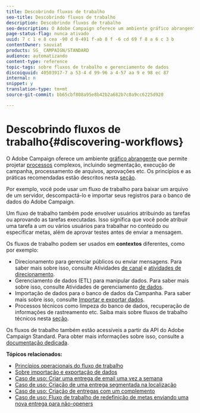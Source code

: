 ```yaml
---
title: Descobrindo fluxos de trabalho
seo-title: Descobrindo fluxos de trabalho
description: Descobrindo fluxos de trabalho
seo-description: O Adobe Campaign oferece um ambiente gráfico abrangente que permite projetar e automatizar processos.
page-status-flag: nunca ativado
uuid: 7 c 1 e 8 cea -90 d 0-491 f-ab 8 f -6 cd 69 f 8 a 6 c 3 b
contentOwner: sauviat
products: SG_ CAMPAIGN/STANDARD
audience: automatizando
content-type: reference
topic-tags: sobre fluxos de trabalho e gerenciamento de dados
discoiquuid: 40503917-7 a 53-4 d 99-96 a 4-57 aa 9 e 98 ec 87
internal: n
snippet: y
translation-type: tm+mt
source-git-commit: bb65cbf808a95e8b42b2a682b7c0a9cc6225d920

---
```



# Descobrindo fluxos de trabalho{#discovering-workflows}

O Adobe Campaign oferece um ambiente [gráfico abrangente](../../automating/using/workflow-interface.md) que permite projetar [processos](../../automating/using/workflow-operating-principles.md) complexos, incluindo segmentação, execução de campanha, processamento de arquivos, aprovações etc. Os princípios e as práticas recomendadas estão descritos nesta [seção](../../automating/using/building-a-workflow.md).

Por exemplo, você pode usar um fluxo de trabalho para baixar um arquivo de um servidor, descompactá-lo e importar seus registros para o banco de dados do Adobe Campaign.

Um fluxo de trabalho também pode envolver usuários atribuindo as tarefas ou aprovando as tarefas executadas. Isso significa que você pode atribuir uma tarefa a um ou vários usuários para trabalhar no conteúdo ou especificar metas, além de aprovar testes antes de enviar a mensagem.

Os fluxos de trabalho podem ser usados em **contextos** diferentes, como por exemplo:

* Direcionamento para gerenciar públicos ou enviar mensagens. Para saber mais sobre isso, consulte Atividades [de canal](../../automating/using/about-channel-activities.md) e [atividades de direcionamento](../../automating/using/about-targeting-activities.md).
* Gerenciamento de dados (ETL) para manipular dados. Para saber mais sobre isso, consulte Atividades de gerenciamento [de dados](../../automating/using/about-data-management-activities.md).
* Importação de dados para o banco de dados da Campanha. Para saber mais sobre isso, consulte [Importar e exportar dados](../../automating/using/about-data-import-and-export.md).
* Processos técnicos como limpeza do banco de dados, recuperação de informações de rastreamento etc. Saiba mais sobre fluxos de trabalho técnicos nesta [seção](../../administration/using/technical-workflows.md).

Os fluxos de trabalho também estão acessíveis a partir da API do Adobe Campaign Standard. Para obter mais informações sobre isso, consulte a [documentação dedicada](https://docs.campaign.adobe.com/doc/standard/en/api/ACS_API.html#managing-workflows).

**Tópicos relacionados:**

* [Princípios operacionais do fluxo de trabalho](../../automating/using/workflow-operating-principles.md)
* [Sobre importação e exportação de dados](../../automating/using/about-data-import-and-export.md)
* [Caso de uso: Criar uma entrega de email uma vez a semana](../../automating/using/workflow-weekly-offer.md)
* [Caso de uso: Criação de uma entrega segmentada na localização](../../automating/using/workflow-segmentation-location.md)
* [Caso de uso: Criação de entregas com um complemento](../../automating/using/workflow-created-query-with-complement.md)
* [Caso de uso: Fluxo de trabalho de redefinição de metas enviando uma nova entrega para não-openers](../../automating/using/workflow-cross-channel-retargeting.md)
